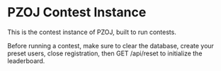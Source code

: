 # PZOJ Contest Instance

This is the contest instance of PZOJ, built to run contests.

Before running a contest, make sure to clear the database, create your preset users, close registration, then GET /api/reset to initialize the leaderboard.